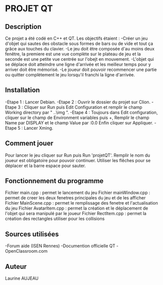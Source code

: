 # PROJET QT
## Description
Ce projet a été codé en C++ et QT. Les objectifs étaient :
-Créer un jeu d'objet qui sautes des obstacle sous formes de bars ou de vide et tout ça grâce aux touches du clavier.
-Le jeu doit être composée d'au moins deux fenêtre, la premiere est une vue complète sur le plateau de jeu et la seconde est une petite vue centrée sur l'obejt en mouvement.
-L'objet qui se déplace doit atteindre une ligne d'arrivée et les meilleur temps pour y arriver doit être mémorisé.
-Le joueur doit pouvoir recommencer une partie ou quitter complètement le jeu lorsqu'il franchi la ligne d'arrivée.

## Installation
-Etape 1 : Lancer Debian.
-Etape 2 : Ouvrir le dossier du projet sur Clion.
-Etape 3 : Cliquer sur Run puis Edit Configuration et remplir le champ Working directory par " ..\img ".
-Etape 4 : Toujours dans Edit configuration, cliquer sur le champ de Environment variables puis +, Remplir le champ Name par DISPLAY et le champ Value par :0.0 Enfin cliquer sur Appliquer.
-Etape 5 : Lancer Xming.

## Comment jouer
Pour lancer le jeu cliquer sur Run puis Run 'projetQT'.
Remplir le nom du joueur est obligatoire pour pouvoir continuer.
Utiliser les flêches pour se déplacer et la barre espace pour sauter.

## Fonctionnement du programme
Fichier main.cpp : permet le lancement du jeu
Fichier mainWindow.cpp : permet de creer les deux fenetres principales du jeu et de les afficher
Fichier MainScene.cpp : permet le remplissage des fenetre et l'actualisation du jeu
Fichier AvatarItem.cpp : permet la création et le déplacement de l'objet qui sera manipulé par le joueur
Fichier RectItem.cpp : permet la création des rectangles utiliser pour les collisions

## Sources utilisées
-Forum aide (ISEN Rennes)
-Documention officielle QT
-OpenClassroom.com

## Auteur
Laurine AUJEAU